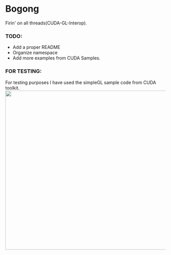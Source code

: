 # Bogong
Firin' on all threads(CUDA-GL-Interop).
### TODO:
  - Add a proper README
  - Organize namespace
  - Add more examples from CUDA Samples.
### FOR TESTING:

For testing purposes I have used the simpleGL sample code from CUDA toolkit.
<img src="https://i.imgur.com/FDAdMw1.gif" width="666" height="500" />
